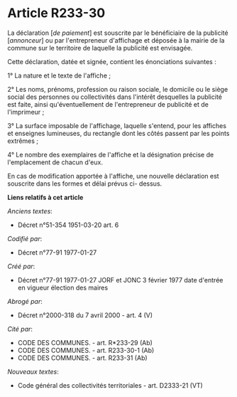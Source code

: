 # Article R233-30

La déclaration [*de paiement*] est souscrite par le bénéficiaire de la publicité [*annonceur*] ou par l'entrepreneur
d'affichage et déposée à la mairie de la commune sur le territoire de laquelle la publicité est envisagée. 

Cette déclaration, datée et signée, contient les énonciations suivantes : 

1° La nature et le texte de l'affiche ; 

2° Les noms, prénoms, profession ou raison sociale, le domicile ou le siège social des personnes ou collectivités dans
l'intérêt desquelles la publicité est faite, ainsi qu'éventuellement de l'entrepreneur de publicité et de l'imprimeur ; 

3° La surface imposable de l'affichage, laquelle s'entend, pour les affiches et enseignes lumineuses, du rectangle dont les
côtés passent par les points extrêmes ; 

4° Le nombre des exemplaires de l'affiche et la désignation précise de l'emplacement de chacun d'eux. 

En cas de modification apportée à l'affiche, une nouvelle déclaration est souscrite dans les formes et délai prévus ci-
dessus.

**Liens relatifs à cet article**

_Anciens textes_:

  - Décret n°51-354 1951-03-20 art. 6

_Codifié par_:

  - Décret n°77-91 1977-01-27

_Créé par_:

  - Décret n°77-91 1977-01-27 JORF et JONC 3 février 1977 date d'entrée en vigueur élection des maires

_Abrogé par_:

  - Décret n°2000-318 du 7 avril 2000 - art. 4 (V)

_Cité par_:

  - CODE DES COMMUNES. - art. R*233-29 (Ab)
  - CODE DES COMMUNES. - art. R233-30-1 (Ab)
  - CODE DES COMMUNES. - art. R233-31 (Ab)

_Nouveaux textes_:

  - Code général des collectivités territoriales - art. D2333-21 (VT)
